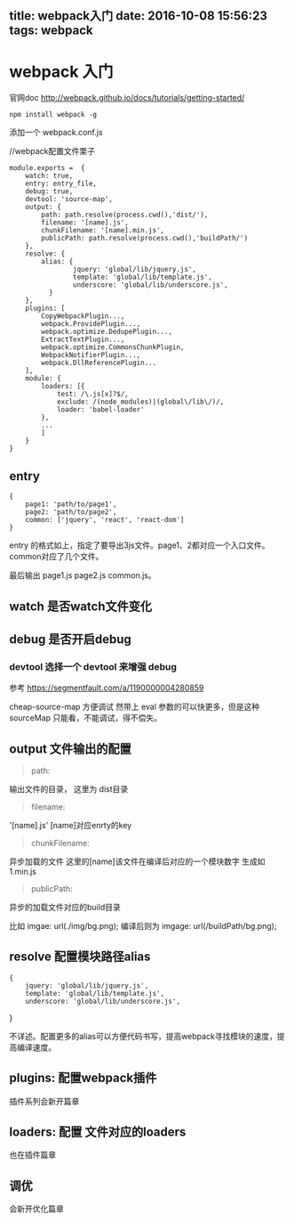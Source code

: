 title: webpack入门
date: 2016-10-08 15:56:23
tags: webpack
---

# webpack 入门

官网doc http://webpack.github.io/docs/tutorials/getting-started/

	npm install webpack -g

添加一个 webpack.conf.js

//webpack配置文件栗子

	module.exports =  {
        watch: true,
        entry: entry_file,
        debug: true,
        devtool: 'source-map',
        output: {
            path: path.resolve(process.cwd(),'dist/'),
            filename: '[name].js',
            chunkFilename: '[name].min.js',
            publicPath: path.resolve(process.cwd(),'buildPath/')
        },
        resolve: {
            alias: {
				    jquery: 'global/lib/jquery.js',
				    template: 'global/lib/template.js',
				    underscore: 'global/lib/underscore.js',
			  }
        },
        plugins: [
        	CopyWebpackPlugin...,
        	webpack.ProvidePlugin...,
        	webpack.optimize.DedupePlugin...,
        	ExtractTextPlugin...,
        	webpack.optimize.CommonsChunkPlugin,
        	WebpackNotifierPlugin...,
        	webpack.DllReferencePlugin...
        ],
        module: {
	        loaders: [{
                test: /\.js[x]?$/,
                exclude: /(node_modules)|(global\/lib\/)/,
                loader: 'babel-loader'
            },
            ...
            ]
        }
	}



## entry

	{
		page1: 'path/to/page1',
		page2: 'path/to/page2',
		common: ['jquery', 'react', 'react-dom']
	}

entry 的格式如上，指定了要导出3js文件。page1、2都对应一个入口文件。 common对应了几个文件。

最后输出 page1.js page2.js common.js。

## watch 是否watch文件变化

## debug 是否开启debug

### devtool 选择一个 devtool 来增强 debug
参考 https://segmentfault.com/a/1190000004280859

cheap-source-map 方便调试
然带上 eval 参数的可以快更多，但是这种 sourceMap 只能看，不能调试，得不偿失。



## output 文件输出的配置

> path:

输出文件的目录， 这里为 dist目录
> filename:

'[name].js' [name]对应enrty的key
> chunkFilename:

异步加载的文件 这里的[name]该文件在编译后对应的一个模块数字 生成如 1.min.js
> publicPath:

异步的加载文件对应的build目录

比如 imgae: url(./img/bg.png); 编译后则为 imgage: url(/buildPath/bg.png);

## resolve  配置模块路径alias

	{
	    jquery: 'global/lib/jquery.js',
	    template: 'global/lib/template.js',
	    underscore: 'global/lib/underscore.js',
   }

不详述。配置更多的alias可以方便代码书写，提高webpack寻找模块的速度，提高编译速度。

## plugins: 配置webpack插件
插件系列会新开篇章





## loaders: 配置 文件对应的loaders
也在插件篇章


## 调优
会新开优化篇章






